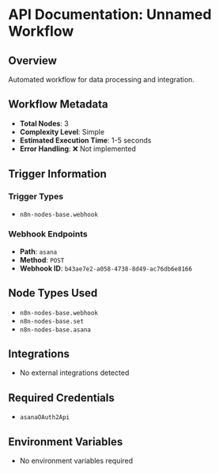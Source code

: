 # API Documentation: Unnamed Workflow

## Overview
Automated workflow for data processing and integration.

## Workflow Metadata
- **Total Nodes**: 3
- **Complexity Level**: Simple
- **Estimated Execution Time**: 1-5 seconds
- **Error Handling**: ❌ Not implemented

## Trigger Information
### Trigger Types
- `n8n-nodes-base.webhook`

### Webhook Endpoints
- **Path**: `asana`
- **Method**: `POST`
- **Webhook ID**: `b43ae7e2-a058-4738-8d49-ac76db6e8166`


## Node Types Used
- `n8n-nodes-base.webhook`
- `n8n-nodes-base.set`
- `n8n-nodes-base.asana`

## Integrations
- No external integrations detected

## Required Credentials
- `asanaOAuth2Api`

## Environment Variables
- No environment variables required
